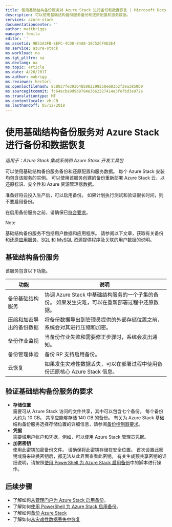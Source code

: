 ```yaml
---
title: 使用基础结构备份服务对 Azure Stack 进行备份和数据恢复 | Microsoft Docs
description: 可以使用基础结构备份服务备份和还原配置和服务数据。
services: azure-stack
documentationcenter: ''
author: mattbriggs
manager: femila
editor: ''
ms.assetid: 9B51A3FB-EEFC-4CD8-84A8-38C52CFAD2E4
ms.service: azure-stack
ms.workload: na
ms.tgt_pltfrm: na
ms.devlang: na
ms.topic: article
ms.date: 4/20/2017
ms.author: mabrigg
ms.reviewer: hectorl
ms.openlocfilehash: 8c8037fe3936485082299250e603b2f3ea3859b9
ms.sourcegitcommit: fc64acba9d9b9784e3662327414e5fe7bd3e972e
ms.translationtype: MT
ms.contentlocale: zh-CN
ms.lasthandoff: 05/12/2018
---
```

# <a name="backup-and-data-recovery-for-azure-stack-with-the-infrastructure-backup-service"></a>使用基础结构备份服务对 Azure Stack 进行备份和数据恢复

*适用于：Azure Stack 集成系统和 Azure Stack 开发工具包*

可以使用基础结构备份服务备份和还原配置和服务数据。 每个 Azure Stack 安装均包含该服务的实例。 可以使用该服务创建的备份重新部署 Azure Stack 云，以还原标识、安全性和 Azure 资源管理器数据。

准备好将云投入生产后，可以启用备份。 如果计划执行测试和验证很长时间，则不要启用备份。

在启用备份服务之前，请确保已[符合要求](#verify-requirements-for-the-infrastructure-backup-service)。

> [!Note]  
> 基础结构备份服务不包括用户数据和应用程序。 请参阅以下文章，获取有关备份和还原[应用服务](https://aka.ms/azure-stack-app-service)、[SQL](https://aka.ms/azure-stack-ms-sql) 和 [MySQL](https://aka.ms/azure-stack-mysql) 资源提供程序及关联的用户数据的说明。

## <a name="the-infrastructure-backup-service"></a>基础结构备份服务

该服务包含以下功能。

| 功能                                            | 说明                                                                                                                                                |
|----------------------------------------------------|------------------------------------------------------------------------------------------------------------------------------------------------------------|
| 备份基础结构服务                     | 协调 Azure Stack 中基础结构服务的一个子集的备份。 如果发生灾难，可以在重新部署过程中还原数据。 |
| 压缩和加密导出的备份数据 | 将备份数据导出到管理员提供的外部存储位置之前，系统会对其进行压缩和加密。                |
| 备份作业监视                              | 当备份作业失败和需要修正步骤时，系统会发出通知。                                                                                                |
| 备份管理体验                       | 备份 RP 支持启用备份。                                                                                                                         |
| 云恢复                                     | 如果发生灾难性数据丢失，可以在部署过程中使用备份还原核心 Azure Stack 信息。                                 |

## <a name="verify-requirements-for-the-infrastructure-backup-service"></a>验证基础结构备份服务的要求

- **存储位置**  
  需要可从 Azure Stack 访问的文件共享，其中可以包含七个备份。 每个备份大约为 10 GB。 共享应能够存储 140 GB 的备份。 有关为 Azure Stack 基础结构备份服务选择存储位置的详细信息，请参阅[备份控制器要求](azure-stack-backup-reference.md#backup-controller-requirements)。
- **凭据**  
  需要域用户帐户和凭据，例如，可以使用 Azure Stack 管理员凭据。
- **加密密钥**  
  使用此密钥加密备份文件。 请确保将此密钥存储在安全位置。 首次设置此密钥或将来轮换密钥后，都无法从此界面查看此密钥。 有关生成预共享密钥的详细说明，请按照[使用 PowerShell 为 Azure Stack 启用备份](http://azure-stack-backup-enable-backup-powershell.md)中的脚本进行操作。

## <a name="next-steps"></a>后续步骤

- 了解如何[从管理门户为 Azure Stack 启用备份](azure-stack-backup-enable-backup-console.md)。
- 了解如何[使用 PowerShell 为 Azure Stack 启用备份](azure-stack-backup-enable-backup-powershell.md)。
- 了解如何[备份 Azure Stack](azure-stack-backup-back-up-azure-stack.md )
- 了解如何[从灾难性数据丢失中恢复](azure-stack-backup-recover-data.md)
